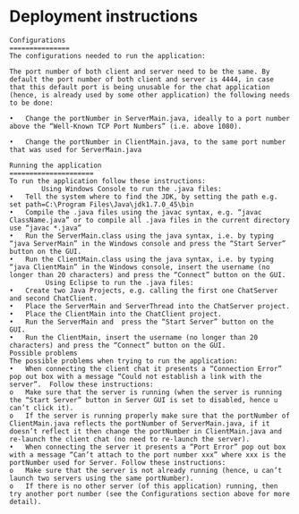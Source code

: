 

Deployment instructions
======================
    Configurations
    ===============
    The configurations needed to run the application:
    
    The port number of both client and server need to be the same. By default the port number of both client and server is 4444, in case that this default port is being unusable for the chat application (hence, is already used by some other application) the following needs to be done:
    
    •	Change the portNumber in ServerMain.java, ideally to a port number above the “Well-Known TCP Port Numbers” (i.e. above 1080).
    
    •	Change the portNumber in ClientMain.java, to the same port number that was used for ServerMain.java
    
    Running the application
    =====================
    To run the application follow these instructions:
            Using Windows Console to run the .java files:
    •	Tell the system where to find the JDK, by setting the path e.g. set path=C:\Program Files\Java\jdk1.7.0_45\bin
    •	Compile the .java files using the javac syntax, e.g. “javac ClassName.java” or to compile all .java files in the current directory use “javac *.java”
    •	Run the ServerMain.class using the java syntax, i.e. by typing “java ServerMain” in the Windows console and press the “Start Server” button on the GUI.
    •	Run the ClientMain.class using the java syntax, i.e. by typing “java ClientMain” in the Windows console, insert the username (no longer than 20 characters) and press the “Connect” button on the GUI.
             Using Eclipse to run the .java files:
    •	Create two Java Projects, e.g. calling the first one ChatServer and second ChatClient.
    •	Place the ServerMain and ServerThread into the ChatServer project.
    •	Place the ClientMain into the ChatClient project.
    •	Run the ServerMain and  press the “Start Server” button on the GUI.
    •	Run the ClientMain, insert the username (no longer than 20 characters) and press the “Connect” button on the GUI.
    Possible problems
    The possible problems when trying to run the application:
    •	When connecting the client chat it presents a “Connection Error” pop out box with a message “Could not establish a link with the server”.  Follow these instructions:
    o	Make sure that the server is running (when the server is running the “Start Server” button in Server GUI is set to disabled, hence u can’t click it).
    o	If the server is running properly make sure that the portNumber of ClientMain.java reflects the portNumber of ServerMain.java, if it doesn’t reflect it then change the portNumber in ClientMain.java and re-launch the client chat (no need to re-launch the server).
    •	When connecting the server it presents a “Port Error” pop out box with a message “Can’t attach to the port number xxx” where xxx is the portNumber used for Server. Follow these instructions:
    o	Make sure that the server is not already running (hence, u can’t launch two servers using the same portNumber).
    o	If there is no other server (of this application) running, then try another port number (see the Configurations section above for more detail).

